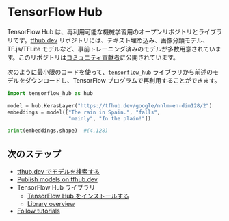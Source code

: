 <!--* freshness: { owner: 'kempy' reviewed: '2020-09-14' } *-->

# TensorFlow Hub

TensorFlow Hub は、再利用可能な機械学習用のオープンリポジトリとライブラリです。[tfhub.dev](https://tfhub.dev) リポジトリには、テキスト埋め込み、画像分類モデル、TF.js/TFLite モデルなど、事前トレーニング済みのモデルが多数用意されています。このリポジトリは[コミュニティ貢献者](https://tfhub.dev/s?subtype=publisher)に公開されています。

次のように最小限のコードを使って、[`tensorflow_hub`](https://github.com/tensorflow/hub) ライブラリから前述のモデルをダウンロードし、TensorFlow プログラムで再利用することができます。

```python
import tensorflow_hub as hub

model = hub.KerasLayer("https://tfhub.dev/google/nnlm-en-dim128/2")
embeddings = model(["The rain in Spain.", "falls",
                    "mainly", "In the plain!"])

print(embeddings.shape)  #(4,128)
```

## 次のステップ

- [tfhub.dev でモデルを検索する](https://tfhub.dev/)
- [Publish models on tfhub.dev](publish.md)
- TensorFlow Hub ライブラリ
    - [TensorFlow Hub をインストールする](https://gitlocalize.com/repo/4592/ja/site/en-snapshot/hub/installation.md)
    - [Library overview](lib_overview.md)
- [Follow tutorials](tutorials)
